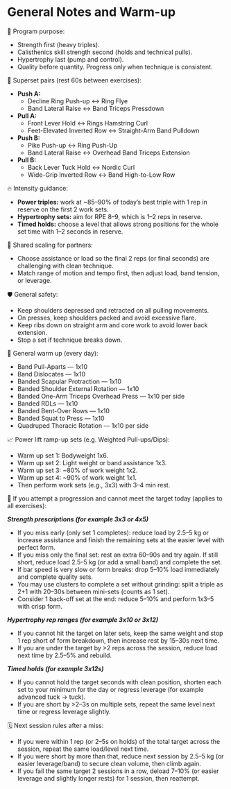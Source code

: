 # General Notes and Warm-up

🎯 Program purpose:

- Strength first (heavy triples).
- Calisthenics skill strength second (holds and technical pulls).
- Hypertrophy last (pump and control).
- Quality before quantity. Progress only when technique is consistent.

🔗 Superset pairs (rest 60s between exercises):

- **Push A:**
  - Decline Ring Push-up ↔ Ring Flye
  - Band Lateral Raise ↔ Band Triceps Pressdown
- **Pull A:**
  - Front Lever Hold ↔ Rings Hamstring Curl
  - Feet-Elevated Inverted Row ↔ Straight-Arm Band Pulldown
- **Push B:**
  - Pike Push-up ↔ Ring Push-Up
  - Band Lateral Raise ↔ Overhead Band Triceps Extension
- **Pull B:**
  - Back Lever Tuck Hold ↔ Nordic Curl
  - Wide-Grip Inverted Row ↔ Band High-to-Low Row

🔥 Intensity guidance:

- **Power triples:** work at ~85–90% of today’s best triple with 1 rep in reserve on the first 2 work sets.
- **Hypertrophy sets:** aim for RPE 8–9, which is 1–2 reps in reserve.
- **Timed holds:** choose a level that allows strong positions for the whole set time with 1–2 seconds in reserve.

🤝 Shared scaling for partners:

- Choose assistance or load so the final 2 reps (or final seconds) are challenging with clean technique.
- Match range of motion and tempo first, then adjust load, band tension, or leverage.

🛡️ General safety:

- Keep shoulders depressed and retracted on all pulling movements.
- On presses, keep shoulders packed and avoid excessive flare.
- Keep ribs down on straight arm and core work to avoid lower back extension.
- Stop a set if technique breaks down.

🚀 General warm up (every day):

- Band Pull-Aparts — 1x10
- Band Dislocates — 1x10
- Banded Scapular Protraction — 1x10
- Banded Shoulder External Rotation — 1x10
- Banded One-Arm Triceps Overhead Press — 1x10 per side
- Banded RDLs — 1x10
- Banded Bent-Over Rows — 1x10
- Banded Squat to Press — 1x10
- Quadruped Thoracic Rotation — 1x10 per side

📈 Power lift ramp-up sets (e.g. Weighted Pull-ups/Dips):

- Warm up set 1: Bodyweight 1x6.
- Warm up set 2: Light weight or band assistance 1x3.
- Warm up set 3: ~80% of work weight 1x2.
- Warm up set 4: ~90% of work weight 1x1.
- Then perform work sets (e.g., 3x3) with 3–4 min rest.

🔄 If you attempt a progression and cannot meet the target today (applies to all exercises):

**_Strength prescriptions (for example 3x3 or 4x5)_**

- If you miss early (only set 1 completes): reduce load by 2.5–5 kg or increase assistance and finish the remaining sets at the easier level with perfect form.
- If you miss only the final set: rest an extra 60–90s and try again. If still short, reduce load 2.5–5 kg (or add a small band) and complete the set.
- If bar speed is very slow or form breaks: drop 5–10% load immediately and complete quality sets.
- You may use clusters to complete a set without grinding: split a triple as 2+1 with 20–30s between mini-sets (counts as 1 set).
- Consider 1 back-off set at the end: reduce 5–10% and perform 1x3–5 with crisp form.

**_Hypertrophy rep ranges (for example 3x10 or 3x12)_**

- If you cannot hit the target on later sets, keep the same weight and stop 1 rep short of form breakdown, then increase rest by 15–30s next time.
- If you are under the target by >2 reps across the session, reduce load next time by 2.5–5% and rebuild.

**_Timed holds (for example 3x12s)_**

- If you cannot hold the target seconds with clean position, shorten each set to your minimum for the day or regress leverage (for example advanced tuck → tuck).
- If you are short by >2–3s on multiple sets, repeat the same level next time or regress leverage slightly.

🗓️ Next session rules after a miss:

- If you were within 1 rep (or 2–5s on holds) of the total target across the session, repeat the same load/level next time.
- If you were short by more than that, reduce next session by 2.5–5 kg (or easier leverage/band) to secure clean volume, then climb again.
- If you fail the same target 2 sessions in a row, deload 7–10% (or easier leverage and slightly longer rests) for 1 session, then reattempt.
